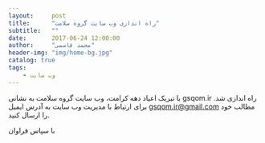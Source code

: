 ```yaml
---
layout:     post
title:      "راه اندازی وب سایت گروه سلامت"
subtitle:   ""
date:       2017-06-24 12:00:00
author:     "محمد قاسمی"
header-img: "img/home-bg.jpg"
catalog: true
tags:
    - وب سایت
---
```


با تبریک اعیاد دهه کرامت، وب سایت گروه سلامت به نشانی gsqom.ir راه اندازی شد.
برای ارتباط با مدیریت وب سایت به آدرس ایمیل gsqom.ir@gmail.com مطالب خود را ارسال کنید.


با سپاس فراوان
